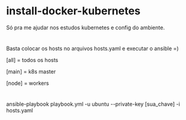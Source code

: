 # install-docker-kubernetes
Só pra me ajudar nos estudos kubernetes e config do ambiente.

#
Basta colocar os hosts no arquivos hosts.yaml e executar o ansible =)

[all] =  todos os hosts

[main] = k8s master

[node] = workers

#
ansible-playbook playbook.yml -u ubuntu --private-key [sua_chave] -i hosts.yaml
